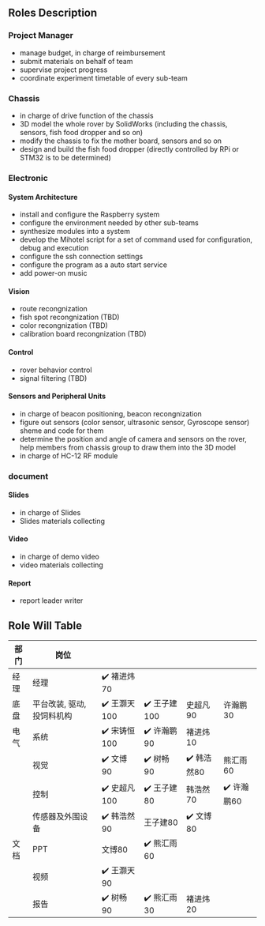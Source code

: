 ## Roles Description

### Project Manager

- manage budget, in charge of reimbursement
- submit materials on behalf of team
- supervise project progress
- coordinate experiment timetable of every sub-team

### Chassis

- in charge of drive function of the chassis
- 3D model the whole rover by SolidWorks (including the chassis, sensors, fish
  food dropper and so on)
- modify the chassis to fix the mother board, sensors and so on
- design and build the fish food dropper (directly controlled by RPi or STM32 is
  to be determined)

### Electronic

#### System Architecture

- install and configure the Raspberry system
- configure the environment needed by other sub-teams
- synthesize modules into a system
- develop the Mihotel script for a set of command used for configuration, debug
  and execution
- configure the ssh connection settings
- configure the program as a auto start service
- add power-on music

#### Vision

- route recongnization
- fish spot recongnization (TBD)
- color recongnization (TBD)
- calibration board recongnization (TBD)

#### Control

- rover behavior control
- signal filtering (TBD)

#### Sensors and Peripheral Units

- in charge of beacon positioning, beacon recongnization
- figure out sensors (color sensor, ultrasonic sensor, Gyroscope sensor) sheme
  and code for them
- determine the position and angle of camera and sensors on the rover, help
  members from chassis group to draw them into the 3D model
- in charge of HC-12 RF module


### document

#### Slides

- in charge of Slides
- Slides materials collecting

#### Video

- in charge of demo video
- video materials collecting

#### Report

- report leader writer

## Role Will Table

| 部门 | 岗位                       |                              |                              |                             |                             |
| ---- | -------------------------- | ---------------------------- | ---------------------------- | --------------------------- | --------------------------- |
| 经理 | 经理                       | :heavy_check_mark: 褚进炜70  |                              |                             |                             |
| 底盘 | 平台改装, 驱动, 投饲料机构 | :heavy_check_mark: 王灏天100 | :heavy_check_mark: 王子建100 | 史超凡90                    | 许瀚鹏30                    |
| 电气 | 系统                       | :heavy_check_mark: 宋铸恒100 | :heavy_check_mark: 许瀚鹏90  | 褚进炜10                    |                             |
|      | 视觉                       | :heavy_check_mark: 文博90    | :heavy_check_mark: 树畅90    | :heavy_check_mark: 韩浩然80 | 熊汇雨60                    |
|      | 控制                       | :heavy_check_mark: 史超凡100 | :heavy_check_mark: 王子建80  | 韩浩然70                    | :heavy_check_mark: 许瀚鹏60 |
|      | 传感器及外围设备           | :heavy_check_mark: 韩浩然90  | 王子建80                     | :heavy_check_mark: 文博80   |                             |
| 文档 | PPT                        | 文博80                       | :heavy_check_mark: 熊汇雨60  |                             |                             |
|      | 视频                       | :heavy_check_mark: 王灏天90  |                              |                             |                             |
|      | 报告                       | :heavy_check_mark: 树畅90    | :heavy_check_mark: 熊汇雨30  | 褚进炜20                    |                             |